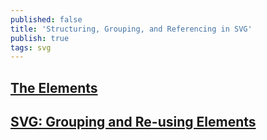 ```yaml
---
published: false
title: 'Structuring, Grouping, and Referencing in SVG'
publish: true
tags: svg
---
```

## [The Elements](https://www.sarasoueidan.com/blog/structuring-grouping-referencing-in-svg/)
  
## [SVG: Grouping and Re-using Elements](http://frontendbabel.info/articles/svg-grouping-and-reusing-elements/)
  
  
